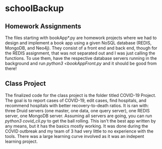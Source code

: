 # schoolBackup
## Homework Assignments
The files starting with bookApp*.py are homework projects where we had to design and implement a book app using a given NoSQL database (REDIS, MongoDB, and Neo4j). They consist of a front end and back end, though for the REDIS assignment, that was not separated out and I was just calling the functions. To use them, have the respective database servers running in the background and run *python3 <bookAppFront<db>.py* and it should be good from there!
  
## Class Project
The finalized code for the class project is the folder titled COVID-19 Project. The goal is to report cases of COVID-19, edit cases, find hospitals, and recommend hospitals with better recovery-to-death ratios. 
It is ran with: three Druid servers (one master, one data, one query server), one REDIS server, one MongoDB server. Assuming all servers are going, you can run *python3 covid_cli.py* to get the ball rolling. 
This isn't the best app written by any means, but it has the basics mostly working. It was done during the COVID outbreak and my team of 3 had very little to no experience with the tools. There was a large learning curve involved as it was an indepent learning project.
